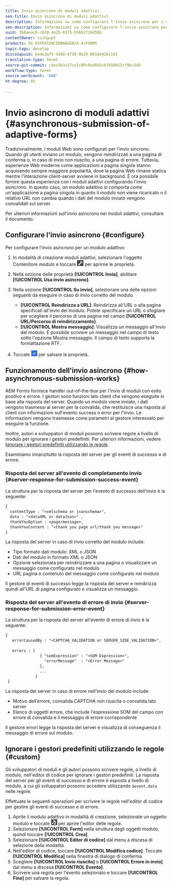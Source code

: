 ```yaml
---
title: Invio asincrono di moduli adattivi
seo-title: Invio asincrono di moduli adattivi
description: Informazioni su come configurare l'invio asincrono per i moduli adattivi.
seo-description: Informazioni su come configurare l'invio asincrono per i moduli adattivi.
uuid: 3b8aeac8-cb38-4a2b-8375-556b2736d58b
contentOwner: vishgupt
products: SG_EXPERIENCEMANAGER/6.4/FORMS
topic-tags: develop
discoiquuid: 6e4e3af5-4260-4f38-9b29-0818e92bc182
translation-type: tm+mt
source-git-commit: cdec5b3c57ce1c80c0ed6b5cb7650b52cf9bc340
workflow-type: tm+mt
source-wordcount: '668'
ht-degree: 0%

---
```



# Invio asincrono di moduli adattivi {#asynchronous-submission-of-adaptive-forms}

Tradizionalmente, i moduli Web sono configurati per l&#39;invio sincrono. Quando gli utenti inviano un modulo, vengono reindirizzati a una pagina di conferma o, in caso di invio non riuscito, a una pagina di errore. Tuttavia, esperienze Web moderne come applicazioni a pagina singola stanno acquisendo sempre maggiore popolarità, dove la pagina Web rimane statica mentre l&#39;interazione client-server avviene in background. È ora possibile fornire questa esperienza con i moduli adattivi configurando l&#39;invio asincrono. In questo caso, un modulo adattivo si comporta come un&#39;applicazione a pagina singola in quanto il modulo non viene ricaricato o il relativo URL non cambia quando i dati del modulo inviato vengono convalidati sul server.

Per ulteriori informazioni sull&#39;invio asincrono nei moduli adattivi, consultare il documento.

## Configurare l&#39;invio asincrono {#configure}

Per configurare l&#39;invio asincrono per un modulo adattivo:

1. In modalità di creazione moduli adattivi, selezionare l&#39;oggetto Contenitore modulo e toccare ![cmppr1](assets/cmppr1.png) per aprirne le proprietà.
1. Nella sezione delle proprietà **[!UICONTROL Invia]**, abilitare **[!UICONTROL Usa invio asincrono]**.
1. Nella sezione **[!UICONTROL Su invio]**, selezionare una delle opzioni seguenti da eseguire in caso di invio corretto del modulo.

   * **[!UICONTROL Reindirizza a URL]**: Reindirizza all&#39;URL o alla pagina specificati all&#39;invio del modulo. Potete specificare un URL o sfogliare per scegliere il percorso di una pagina nel campo **[!UICONTROL URL/Percorso di reindirizzamento]**.
   * **[!UICONTROL Mostra messaggio]**: Visualizza un messaggio all&#39;invio del modulo. È possibile scrivere un messaggio nel campo di testo sotto l&#39;opzione Mostra messaggio. Il campo di testo supporta la formattazione RTF.

1. Toccate ![check-button1](assets/check-button1.png) per salvare le proprietà.

## Funzionamento dell&#39;invio asincrono {#how-asynchronous-submission-works}

 AEM Forms fornisce handler out-of-the-box per l&#39;invio di moduli con esito positivo e errore. I gestori sono funzioni lato client che vengono eseguite in base alla risposta del server. Quando un modulo viene inviato, i dati vengono trasmessi al server per la convalida, che restituisce una risposta al client con informazioni sull&#39;evento success o error per l&#39;invio. Le informazioni vengono trasmesse come parametri al gestore interessato per eseguire la funzione.

Inoltre, autori e sviluppatori di moduli possono scrivere regole a livello di modulo per ignorare i gestori predefiniti. Per ulteriori informazioni, vedere [Ignorare i gestori predefiniti utilizzando le regole](#custom).

Esaminiamo innanzitutto la risposta del server per gli eventi di successo e di errore.

### Risposta del server all&#39;evento di completamento invio {#server-response-for-submission-success-event}

La struttura per la risposta del server per l&#39;evento di successo dell&#39;invio è la seguente:

```
{
  contentType : "<xmlschema or jsonschema>", 
  data : "<dataXML or dataJson>" , 
  thankYouOption : <page/message>, 
  thankYouContent : "<thank you page url/thank you message>"
}
```

La risposta del server in caso di invio corretto del modulo include:

* Tipo formato dati modulo: XML o JSON
* Dati del modulo in formato XML o JSON
* Opzione selezionata per reindirizzare a una pagina o visualizzare un messaggio come configurato nel modulo
* URL pagina o contenuto del messaggio come configurato nel modulo

Il gestore di eventi di successo legge la risposta del server e reindirizza quindi all&#39;URL di pagina configurato o visualizza un messaggio.

### Risposta del server all&#39;evento di errore di invio {#server-response-for-submission-error-event}

La struttura per la risposta del server all&#39;evento di errore di invio è la seguente:

```
{
   errorCausedBy : "<CAPTCHA_VALIDATION or SERVER_SIDE_VALIDATION>",

   errors : [
               { "somExpression" : "<SOM Expression>",
                 "errorMessage"  : "<Error Message>"
               },
               ...
             ]
 }
```

La risposta del server in caso di errore nell&#39;invio del modulo include:

* Motivo dell’errore, convalida CAPTCHA non riuscita o convalida lato server
* Elenco di oggetti errore, che include l&#39;espressione SOM del campo con errore di convalida e il messaggio di errore corrispondente

Il gestore errori legge la risposta del server e visualizza di conseguenza il messaggio di errore sul modulo.

## Ignorare i gestori predefiniti utilizzando le regole {#custom}

Gli sviluppatori di moduli e gli autori possono scrivere regole, a livello di modulo, nell&#39;editor di codice per ignorare i gestori predefiniti. La risposta del server per gli eventi di successo e di errore è esposta a livello di modulo, a cui gli sviluppatori possono accedere utilizzando `$event.data` nelle regole.

Effettuate le seguenti operazioni per scrivere le regole nell&#39;editor di codice per gestire gli eventi di successo e di errore.

1. Aprite il modulo adattivo in modalità di creazione, selezionate un oggetto modulo e toccate ![edit-rules1](assets/edit-rules1.png) per aprire l&#39;editor delle regole.
1. Selezionare **[!UICONTROL Form]** nella struttura degli oggetti modulo, quindi toccare **[!UICONTROL Crea]**.
1. Selezionare **[!UICONTROL Editor di codice]** dal menu a discesa di selezione della modalità.
1. Nell&#39;editor di codice, toccare **[!UICONTROL Modifica codice]**. Toccate **[!UICONTROL Modifica]** nella finestra di dialogo di conferma.
1. Scegliere **[!UICONTROL Invio riuscito]** o **[!UICONTROL Errore in invio]** dal menu a discesa **[!UICONTROL Evento]**.
1. Scrivere una regola per l&#39;evento selezionato e toccare **[!UICONTROL Fine]** per salvare la regola.

